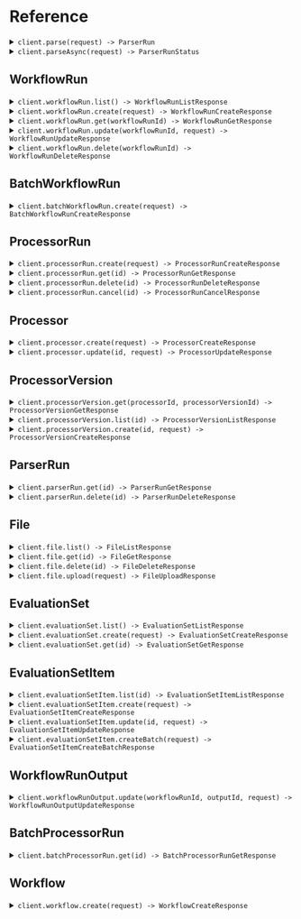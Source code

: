 # Reference
<details><summary><code>client.parse(request) -> ParserRun</code></summary>
<dl>
<dd>

#### 📝 Description

<dl>
<dd>

<dl>
<dd>

Parse files to get cleaned, chunked target content (e.g. markdown).

The Parse endpoint allows you to convert documents into structured, machine-readable formats with fine-grained control over the parsing process. This endpoint is ideal for extracting cleaned document content to be used as context for downstream processing, e.g. RAG pipelines, custom ingestion pipelines, embeddings classification, etc.

For more details, see the [Parse File guide](/product/parsing/parse).
</dd>
</dl>
</dd>
</dl>

#### 🔌 Usage

<dl>
<dd>

<dl>
<dd>

```java
client.parse(
    ParseRequest
        .builder()
        .file(
            ParseRequestFile
                .builder()
                .build()
        )
        .build()
);
```
</dd>
</dl>
</dd>
</dl>

#### ⚙️ Parameters

<dl>
<dd>

<dl>
<dd>

**responseType:** `Optional<ParseRequestResponseType>` 

Controls the format of the response chunks. Defaults to `json` if not specified.
* `json` - Returns parsed outputs in the response body
* `url` - Return a presigned URL to the parsed content in the response body
    
</dd>
</dl>

<dl>
<dd>

**file:** `ParseRequestFile` — A file object containing either a URL or a fileId.
    
</dd>
</dl>

<dl>
<dd>

**config:** `Optional<ParseConfig>` 
    
</dd>
</dl>
</dd>
</dl>


</dd>
</dl>
</details>

<details><summary><code>client.parseAsync(request) -> ParserRunStatus</code></summary>
<dl>
<dd>

#### 📝 Description

<dl>
<dd>

<dl>
<dd>

Parse files **asynchronously** to get cleaned, chunked target content (e.g. markdown).

The Parse Async endpoint allows you to convert documents into structured, machine-readable formats with fine-grained control over the parsing process. This endpoint is ideal for extracting cleaned document content to be used as context for downstream processing, e.g. RAG pipelines, custom ingestion pipelines, embeddings classification, etc.

Parse files asynchronously and get a parser run ID that can be used to check status and retrieve results with the [Get Parser Run](https://docs.extend.ai/2025-04-21/developers/api-reference/parse-endpoints/get-parser-run) endpoint.

This is useful for:
* Large files that may take longer to process
* Avoiding timeout issues with synchronous parsing.

For more details, see the [Parse File guide](/product/parsing/parse).
</dd>
</dl>
</dd>
</dl>

#### 🔌 Usage

<dl>
<dd>

<dl>
<dd>

```java
client.parseAsync(
    ParseAsyncRequest
        .builder()
        .file(
            ParseAsyncRequestFile
                .builder()
                .build()
        )
        .build()
);
```
</dd>
</dl>
</dd>
</dl>

#### ⚙️ Parameters

<dl>
<dd>

<dl>
<dd>

**file:** `ParseAsyncRequestFile` — A file object containing either a URL or a fileId.
    
</dd>
</dl>

<dl>
<dd>

**config:** `Optional<ParseConfig>` 
    
</dd>
</dl>
</dd>
</dl>


</dd>
</dl>
</details>

## WorkflowRun
<details><summary><code>client.workflowRun.list() -> WorkflowRunListResponse</code></summary>
<dl>
<dd>

#### 📝 Description

<dl>
<dd>

<dl>
<dd>

List runs of a Workflow. Workflows are sequences of steps that process files and data in a specific order to achieve a desired outcome. A WorkflowRun represents a single execution of a workflow against a file.
</dd>
</dl>
</dd>
</dl>

#### 🔌 Usage

<dl>
<dd>

<dl>
<dd>

```java
client.workflowRun().list(
    WorkflowRunListRequest
        .builder()
        .nextPageToken("xK9mLPqRtN3vS8wF5hB2cQ==:zWvUxYjM4nKpL7aDgE9HbTcR2mAyX3/Q+CNkfBSw1dZ=")
        .build()
);
```
</dd>
</dl>
</dd>
</dl>

#### ⚙️ Parameters

<dl>
<dd>

<dl>
<dd>

**status:** `Optional<WorkflowStatus>` 

Filters workflow runs by their status. If not provided, no filter is applied.

 The status of a workflow run:
 * `"PENDING"` - The workflow run has not started yet
 * `"PROCESSING"` - The workflow run is in progress
 * `"NEEDS_REVIEW"` - The workflow run requires manual review
 * `"REJECTED"` - The workflow run was rejected during manual review
 * `"PROCESSED"` - The workflow run completed successfully
 * `"FAILED"` - The workflow run encountered an error
    
</dd>
</dl>

<dl>
<dd>

**workflowId:** `Optional<String>` 

Filters workflow runs by the workflow ID. If not provided, runs for all workflows are returned.

Example: `"workflow_BMdfq_yWM3sT-ZzvCnA3f"`
    
</dd>
</dl>

<dl>
<dd>

**batchId:** `Optional<String>` 

Filters workflow runs by the batch ID. This is useful for fetching all runs for a given batch created via the [Batch Run Workflow](/developers/api-reference/workflow-endpoints/batch-run-workflow) endpoint.

Example: `"batch_7Ws31-F5"`
    
</dd>
</dl>

<dl>
<dd>

**fileNameContains:** `Optional<String>` 

Filters workflow runs by the name of the file. Only returns workflow runs where the file name contains this string.

Example: `"invoice"`
    
</dd>
</dl>

<dl>
<dd>

**sortBy:** `Optional<SortByEnum>` — Sorts the workflow runs by the given field.
    
</dd>
</dl>

<dl>
<dd>

**sortDir:** `Optional<SortDirEnum>` — Sorts the workflow runs in ascending or descending order. Ascending order means the earliest workflow run is returned first.
    
</dd>
</dl>

<dl>
<dd>

**nextPageToken:** `Optional<String>` 
    
</dd>
</dl>

<dl>
<dd>

**maxPageSize:** `Optional<Integer>` 
    
</dd>
</dl>
</dd>
</dl>


</dd>
</dl>
</details>

<details><summary><code>client.workflowRun.create(request) -> WorkflowRunCreateResponse</code></summary>
<dl>
<dd>

#### 📝 Description

<dl>
<dd>

<dl>
<dd>

Run a Workflow with files. A Workflow is a sequence of steps that process files and data in a specific order to achieve a desired outcome. A WorkflowRun will be created for each file processed. A WorkflowRun represents a single execution of a workflow against a file.
</dd>
</dl>
</dd>
</dl>

#### 🔌 Usage

<dl>
<dd>

<dl>
<dd>

```java
client.workflowRun().create(
    WorkflowRunCreateRequest
        .builder()
        .workflowId("workflow_id_here")
        .build()
);
```
</dd>
</dl>
</dd>
</dl>

#### ⚙️ Parameters

<dl>
<dd>

<dl>
<dd>

**workflowId:** `String` 

The ID of the workflow to run.

Example: `"workflow_BMdfq_yWM3sT-ZzvCnA3f"`
    
</dd>
</dl>

<dl>
<dd>

**files:** `Optional<List<WorkflowRunFileInput>>` — An array of files to process through the workflow. Either the `files` array or `rawTexts` array must be provided. Supported file types can be found [here](/product/supported-file-types). There is a limit if 50 files that can be processed at once using this endpoint. If you wish to process more at a time, consider using the [Batch Run Workflow](/developers/api-reference/workflow-endpoints/batch-run-workflow) endpoint.
    
</dd>
</dl>

<dl>
<dd>

**rawTexts:** `Optional<List<String>>` — An array of raw strings. Can be used in place of files when passing raw data. The raw data will be converted to `.txt` files and run through the workflow. If the data follows a specific format, it is recommended to use the files parameter instead. Either `files` or `rawTexts` must be provided.
    
</dd>
</dl>

<dl>
<dd>

**version:** `Optional<String>` 

An optional version of the workflow that files will be run through. This number can be found when viewing the workflow on the Extend platform. When a version number is not supplied, the most recent published version of the workflow will be used. If no published versions exist, the draft version will be used. To run the `"draft"` version of a workflow, use `"draft"` as the version.

Examples:
- `"3"` - Run version 3 of the workflow
- `"draft"` - Run the draft version of the workflow
    
</dd>
</dl>

<dl>
<dd>

**priority:** `Optional<Integer>` — An optional value used to determine the relative order of WorkflowRuns when rate limiting is in effect. Lower values will be prioritized before higher values.
    
</dd>
</dl>

<dl>
<dd>

**metadata:** `Optional<Map<String, Object>>` — A optional metadata object that can be assigned to a specific WorkflowRun to help identify it. It will be returned in the response and webhooks. You can place any arbitrary `key : value` pairs in this object.
    
</dd>
</dl>
</dd>
</dl>


</dd>
</dl>
</details>

<details><summary><code>client.workflowRun.get(workflowRunId) -> WorkflowRunGetResponse</code></summary>
<dl>
<dd>

#### 📝 Description

<dl>
<dd>

<dl>
<dd>

Once a workflow has been run, you can check the status and output of a specific WorkflowRun.
</dd>
</dl>
</dd>
</dl>

#### 🔌 Usage

<dl>
<dd>

<dl>
<dd>

```java
client.workflowRun().get("workflow_run_id_here");
```
</dd>
</dl>
</dd>
</dl>

#### ⚙️ Parameters

<dl>
<dd>

<dl>
<dd>

**workflowRunId:** `String` 

The ID of the WorkflowRun that was outputted after a Workflow was run through the API.

Example: `"workflow_run_8k9m-xyzAB_Pqrst-Nvw4"`
    
</dd>
</dl>
</dd>
</dl>


</dd>
</dl>
</details>

<details><summary><code>client.workflowRun.update(workflowRunId, request) -> WorkflowRunUpdateResponse</code></summary>
<dl>
<dd>

#### 📝 Description

<dl>
<dd>

<dl>
<dd>

You can update the name and metadata of an in progress WorkflowRun at any time using this endpoint.
</dd>
</dl>
</dd>
</dl>

#### 🔌 Usage

<dl>
<dd>

<dl>
<dd>

```java
client.workflowRun().update(
    "workflow_run_id_here",
    WorkflowRunUpdateRequest
        .builder()
        .build()
);
```
</dd>
</dl>
</dd>
</dl>

#### ⚙️ Parameters

<dl>
<dd>

<dl>
<dd>

**workflowRunId:** `String` 

The ID of the WorkflowRun. This ID will start with "workflow_run". This ID can be found in the API response when creating a Workflow Run, or in the "history" tab of a workflow on the Extend platform.

Example: `"workflow_run_8k9m-xyzAB_Pqrst-Nvw4"`
    
</dd>
</dl>

<dl>
<dd>

**name:** `Optional<String>` — An optional name that can be assigned to a specific WorkflowRun
    
</dd>
</dl>

<dl>
<dd>

**metadata:** `Optional<Map<String, Object>>` 

A metadata object that can be assigned to a specific WorkflowRun. If metadata already exists on this WorkflowRun, the newly incoming metadata will be merged with the existing metadata, with the incoming metadata taking field precedence.

You can include any arbitrary `key : value` pairs in this object.
    
</dd>
</dl>
</dd>
</dl>


</dd>
</dl>
</details>

<details><summary><code>client.workflowRun.delete(workflowRunId) -> WorkflowRunDeleteResponse</code></summary>
<dl>
<dd>

#### 📝 Description

<dl>
<dd>

<dl>
<dd>

Delete a workflow run and all associated data from Extend. This operation is permanent and cannot be undone.

This endpoint can be used if you'd like to manage data retention on your own rather than automated data retention policies. Or make one-off deletions for your downstream customers.
</dd>
</dl>
</dd>
</dl>

#### 🔌 Usage

<dl>
<dd>

<dl>
<dd>

```java
client.workflowRun().delete("workflow_run_id_here");
```
</dd>
</dl>
</dd>
</dl>

#### ⚙️ Parameters

<dl>
<dd>

<dl>
<dd>

**workflowRunId:** `String` 

The ID of the workflow run to delete.

Example: `"workflow_run_xKm9pNv3qWsY_jL2tR5Dh"`
    
</dd>
</dl>
</dd>
</dl>


</dd>
</dl>
</details>

## BatchWorkflowRun
<details><summary><code>client.batchWorkflowRun.create(request) -> BatchWorkflowRunCreateResponse</code></summary>
<dl>
<dd>

#### 📝 Description

<dl>
<dd>

<dl>
<dd>

This endpoint allows you to efficiently initiate large batches of workflow runs in a single request (up to 1,000 in a single request, but you can queue up multiple batches in rapid succession). It accepts an array of inputs, each containing a file and metadata pair. The primary use case for this endpoint is for doing large bulk runs of >1000 files at a time that can process over the course of a few hours without needing to manage rate limits that would likely occur using the primary run endpoint.

Unlike the single [Run Workflow](/developers/api-reference/workflow-endpoints/run-workflow) endpoint which returns the details of the created workflow runs immediately, this batch endpoint returns a `batchId`.

Our recommended usage pattern is to integrate with [Webhooks](/product/webhooks/configuration) for consuming results, using the `metadata` and `batchId` to match up results to the original inputs in your downstream systems. However, you can integrate in a polling mechanism by using a combination of the [List Workflow Runs](https://docs.extend.ai/2025-04-21/developers/api-reference/workflow-endpoints/list-workflow-runs) endpoint to fetch all runs via a batch, and then [Get Workflow Run](https://docs.extend.ai/2025-04-21/developers/api-reference/workflow-endpoints/get-workflow-run) to fetch the full outputs each run.

**Priority:** All workflow runs created through this batch endpoint are automatically assigned a priority of 90.

**Processing and Monitoring:**
Upon successful submission, the endpoint returns a `batchId`. The individual workflow runs are then queued for processing.

- **Monitoring:** Track the progress and consume results of individual runs using [Webhooks](/product/webhooks/configuration). Subscribe to events like `workflow_run.completed`, `workflow_run.failed`, etc. The webhook payload for these events will include the corresponding `batchId` and the `metadata` you provided for each input.
- **Fetching Results:** You can also use the [List Workflow Runs](https://docs.extend.ai/2025-04-21/developers/api-reference/workflow-endpoints/list-workflow-runs) endpoint and filter using the `batchId` query param.
</dd>
</dl>
</dd>
</dl>

#### 🔌 Usage

<dl>
<dd>

<dl>
<dd>

```java
client.batchWorkflowRun().create(
    BatchWorkflowRunCreateRequest
        .builder()
        .workflowId("workflow_id_here")
        .inputs(
            new ArrayList<BatchWorkflowRunCreateRequestInputsItem>(
                Arrays.asList(
                    BatchWorkflowRunCreateRequestInputsItem
                        .builder()
                        .build()
                )
            )
        )
        .build()
);
```
</dd>
</dl>
</dd>
</dl>

#### ⚙️ Parameters

<dl>
<dd>

<dl>
<dd>

**workflowId:** `String` 

The ID of the workflow to run. This ID will start with "workflow_". This ID can be found viewing the workflow on the Extend platform.

Example: `"workflow_BMdfq_yWM3sT-ZzvCnA3f"`
    
</dd>
</dl>

<dl>
<dd>

**version:** `Optional<String>` — An optional version of the workflow to use. This can be a specific version number (e.g., `"1"`, `"2"`) found on the Extend platform, or `"draft"` to use the current unpublished draft version. When a version is not supplied, the latest deployed version of the workflow will be used. If no deployed version exists, the draft version will be used.
    
</dd>
</dl>

<dl>
<dd>

**inputs:** `List<BatchWorkflowRunCreateRequestInputsItem>` — An array of input objects to be processed by the workflow. Each object represents a single workflow run to be created. The array must contain at least 1 input and at most 1000 inputs.
    
</dd>
</dl>
</dd>
</dl>


</dd>
</dl>
</details>

## ProcessorRun
<details><summary><code>client.processorRun.create(request) -> ProcessorRunCreateResponse</code></summary>
<dl>
<dd>

#### 📝 Description

<dl>
<dd>

<dl>
<dd>

Run processors (extraction, classification, splitting, etc.) on a given document.

**Synchronous vs Asynchronous Processing:**
- **Asynchronous (default)**: Returns immediately with `PROCESSING` status. Use webhooks or polling to get results.
- **Synchronous**: Set `sync: true` to wait for completion and get final results in the response (5-minute timeout).

**For asynchronous processing:**
- You can [configure webhooks](https://docs.extend.ai/2025-04-21/developers/webhooks/configuration) to receive notifications when a processor run is complete or failed.
- Or you can [poll the get endpoint](https://docs.extend.ai/2025-04-21/developers/api-reference/processor-endpoints/get-processor-run) for updates on the status of the processor run.
</dd>
</dl>
</dd>
</dl>

#### 🔌 Usage

<dl>
<dd>

<dl>
<dd>

```java
client.processorRun().create(
    ProcessorRunCreateRequest
        .builder()
        .processorId("processor_id_here")
        .build()
);
```
</dd>
</dl>
</dd>
</dl>

#### ⚙️ Parameters

<dl>
<dd>

<dl>
<dd>

**processorId:** `String` 
    
</dd>
</dl>

<dl>
<dd>

**version:** `Optional<String>` 

An optional version of the processor to use. When not supplied, the most recent published version of the processor will be used. Special values include:
- `"latest"` for the most recent published version. If there are no published versions, the draft version will be used.
- `"draft"` for the draft version.
- Specific version numbers corresponding to versions your team has published, e.g. `"1.0"`, `"2.2"`, etc.
    
</dd>
</dl>

<dl>
<dd>

**file:** `Optional<ProcessorRunFileInput>` — The file to be processed. One of `file` or `rawText` must be provided. Supported file types can be found [here](/product/supported-file-types).
    
</dd>
</dl>

<dl>
<dd>

**rawText:** `Optional<String>` — A raw string to be processed. Can be used in place of file when passing raw text data streams. One of `file` or `rawText` must be provided.
    
</dd>
</dl>

<dl>
<dd>

**sync:** `Optional<Boolean>` 

Whether to run the processor synchronously. When `true`, the request will wait for the processor run to complete and return the final results. When `false` (default), the request returns immediately with a `PROCESSING` status, and you can poll for completion or use webhooks. For production use cases, we recommending leaving sync off and building around an async integration for more resiliency, unless your use case is predictably fast (e.g. sub < 30 seconds) run time or otherwise have integration constraints that require a synchronous API.

**Timeout**: Synchronous requests have a 5-minute timeout. If the processor run takes longer, it will continue processing asynchronously and you can retrieve the results via the GET endpoint.
    
</dd>
</dl>

<dl>
<dd>

**priority:** `Optional<Integer>` — An optional value used to determine the relative order of ProcessorRuns when rate limiting is in effect. Lower values will be prioritized before higher values.
    
</dd>
</dl>

<dl>
<dd>

**metadata:** `Optional<Map<String, Object>>` — An optional object that can be passed in to identify the run of the document processor. It will be returned back to you in the response and webhooks.
    
</dd>
</dl>

<dl>
<dd>

**config:** `Optional<ProcessorRunCreateRequestConfig>` — The configuration for the processor run. If this is provided, this config will be used. If not provided, the config for the specific version you provide will be used. The type of configuration must match the processor type.
    
</dd>
</dl>
</dd>
</dl>


</dd>
</dl>
</details>

<details><summary><code>client.processorRun.get(id) -> ProcessorRunGetResponse</code></summary>
<dl>
<dd>

#### 📝 Description

<dl>
<dd>

<dl>
<dd>

Retrieve details about a specific processor run, including its status, outputs, and any edits made during review.

A common use case for this endpoint is to poll for the status and final output of an async processor run when using the [Run Processor](https://docs.extend.ai/2025-04-21/developers/api-reference/processor-endpoints/run-processor) endpoint. For instance, if you do not want to not configure webhooks to receive the output via completion/failure events.
</dd>
</dl>
</dd>
</dl>

#### 🔌 Usage

<dl>
<dd>

<dl>
<dd>

```java
client.processorRun().get("processor_run_id_here");
```
</dd>
</dl>
</dd>
</dl>

#### ⚙️ Parameters

<dl>
<dd>

<dl>
<dd>

**id:** `String` 

The unique identifier for this processor run.

Example: `"dpr_Xj8mK2pL9nR4vT7qY5wZ"`
    
</dd>
</dl>
</dd>
</dl>


</dd>
</dl>
</details>

<details><summary><code>client.processorRun.delete(id) -> ProcessorRunDeleteResponse</code></summary>
<dl>
<dd>

#### 📝 Description

<dl>
<dd>

<dl>
<dd>

Delete a processor run and all associated data from Extend. This operation is permanent and cannot be undone.

This endpoint can be used if you'd like to manage data retention on your own rather than automated data retention policies. Or make one-off deletions for your downstream customers.
</dd>
</dl>
</dd>
</dl>

#### 🔌 Usage

<dl>
<dd>

<dl>
<dd>

```java
client.processorRun().delete("processor_run_id_here");
```
</dd>
</dl>
</dd>
</dl>

#### ⚙️ Parameters

<dl>
<dd>

<dl>
<dd>

**id:** `String` 

The ID of the processor run to delete.

Example: `"dpr_Xj8mK2pL9nR4vT7qY5wZ"`
    
</dd>
</dl>
</dd>
</dl>


</dd>
</dl>
</details>

<details><summary><code>client.processorRun.cancel(id) -> ProcessorRunCancelResponse</code></summary>
<dl>
<dd>

#### 📝 Description

<dl>
<dd>

<dl>
<dd>

Cancel a running processor run by its ID. This endpoint allows you to stop a processor run that is currently in progress.

Note: Only processor runs with a status of `"PROCESSING"` can be cancelled. Processor runs that have already completed, failed, or been cancelled cannot be cancelled again.
</dd>
</dl>
</dd>
</dl>

#### 🔌 Usage

<dl>
<dd>

<dl>
<dd>

```java
client.processorRun().cancel("processor_run_id_here");
```
</dd>
</dl>
</dd>
</dl>

#### ⚙️ Parameters

<dl>
<dd>

<dl>
<dd>

**id:** `String` 

The unique identifier for the processor run to cancel.

Example: `"dpr_Xj8mK2pL9nR4vT7qY5wZ"`
    
</dd>
</dl>
</dd>
</dl>


</dd>
</dl>
</details>

## Processor
<details><summary><code>client.processor.create(request) -> ProcessorCreateResponse</code></summary>
<dl>
<dd>

#### 📝 Description

<dl>
<dd>

<dl>
<dd>

Create a new processor in Extend, optionally cloning from an existing processor
</dd>
</dl>
</dd>
</dl>

#### 🔌 Usage

<dl>
<dd>

<dl>
<dd>

```java
client.processor().create(
    ProcessorCreateRequest
        .builder()
        .name("My Processor Name")
        .type(ProcessorType.EXTRACT)
        .build()
);
```
</dd>
</dl>
</dd>
</dl>

#### ⚙️ Parameters

<dl>
<dd>

<dl>
<dd>

**name:** `String` — The name of the new processor
    
</dd>
</dl>

<dl>
<dd>

**type:** `ProcessorType` 
    
</dd>
</dl>

<dl>
<dd>

**cloneProcessorId:** `Optional<String>` 

The ID of an existing processor to clone. One of `cloneProcessorId` or `config` must be provided.

Example: `"dp_Xj8mK2pL9nR4vT7qY5wZ"`
    
</dd>
</dl>

<dl>
<dd>

**config:** `Optional<ProcessorCreateRequestConfig>` — The configuration for the processor. The type of configuration must match the processor type. One of `cloneProcessorId` or `config` must be provided.
    
</dd>
</dl>
</dd>
</dl>


</dd>
</dl>
</details>

<details><summary><code>client.processor.update(id, request) -> ProcessorUpdateResponse</code></summary>
<dl>
<dd>

#### 📝 Description

<dl>
<dd>

<dl>
<dd>

Update an existing processor in Extend
</dd>
</dl>
</dd>
</dl>

#### 🔌 Usage

<dl>
<dd>

<dl>
<dd>

```java
client.processor().update(
    "processor_id_here",
    ProcessorUpdateRequest
        .builder()
        .build()
);
```
</dd>
</dl>
</dd>
</dl>

#### ⚙️ Parameters

<dl>
<dd>

<dl>
<dd>

**id:** `String` 

The ID of the processor to update.

Example: `"dp_Xj8mK2pL9nR4vT7qY5wZ"`
    
</dd>
</dl>

<dl>
<dd>

**name:** `Optional<String>` — The new name for the processor
    
</dd>
</dl>

<dl>
<dd>

**config:** `Optional<ProcessorUpdateRequestConfig>` 

The new configuration for the processor. The type of configuration must match the processor type:
* For classification processors, use `ClassificationConfig`
* For extraction processors, use `ExtractionConfig`
* For splitter processors, use `SplitterConfig`
    
</dd>
</dl>
</dd>
</dl>


</dd>
</dl>
</details>

## ProcessorVersion
<details><summary><code>client.processorVersion.get(processorId, processorVersionId) -> ProcessorVersionGetResponse</code></summary>
<dl>
<dd>

#### 📝 Description

<dl>
<dd>

<dl>
<dd>

Retrieve a specific version of a processor in Extend
</dd>
</dl>
</dd>
</dl>

#### 🔌 Usage

<dl>
<dd>

<dl>
<dd>

```java
client.processorVersion().get("processor_id_here", "processor_version_id_here");
```
</dd>
</dl>
</dd>
</dl>

#### ⚙️ Parameters

<dl>
<dd>

<dl>
<dd>

**processorId:** `String` 

The ID of the processor.

Example: `"dp_Xj8mK2pL9nR4vT7qY5wZ"`
    
</dd>
</dl>

<dl>
<dd>

**processorVersionId:** `String` 

The ID of the specific processor version to retrieve.

Example: `"dpv_QYk6jgHA_8CsO8rVWhyNC"`
    
</dd>
</dl>
</dd>
</dl>


</dd>
</dl>
</details>

<details><summary><code>client.processorVersion.list(id) -> ProcessorVersionListResponse</code></summary>
<dl>
<dd>

#### 📝 Description

<dl>
<dd>

<dl>
<dd>

This endpoint allows you to fetch all versions of a given processor, including the current `draft` version.

Versions are typically returned in descending order of creation (newest first), but this should be confirmed in the actual implementation.
The `draft` version is the latest unpublished version of the processor, which can be published to create a new version. It might not have any changes from the last published version.
</dd>
</dl>
</dd>
</dl>

#### 🔌 Usage

<dl>
<dd>

<dl>
<dd>

```java
client.processorVersion().list("processor_id_here");
```
</dd>
</dl>
</dd>
</dl>

#### ⚙️ Parameters

<dl>
<dd>

<dl>
<dd>

**id:** `String` 

The ID of the processor to retrieve versions for.

Example: `"dp_Xj8mK2pL9nR4vT7qY5wZ"`
    
</dd>
</dl>
</dd>
</dl>


</dd>
</dl>
</details>

<details><summary><code>client.processorVersion.create(id, request) -> ProcessorVersionCreateResponse</code></summary>
<dl>
<dd>

#### 📝 Description

<dl>
<dd>

<dl>
<dd>

This endpoint allows you to publish a new version of an existing processor. Publishing a new version creates a snapshot of the processor's current configuration and makes it available for use in workflows.

Publishing a new version does not automatically update existing workflows using this processor. You may need to manually update workflows to use the new version if desired.
</dd>
</dl>
</dd>
</dl>

#### 🔌 Usage

<dl>
<dd>

<dl>
<dd>

```java
client.processorVersion().create(
    "processor_id_here",
    ProcessorVersionCreateRequest
        .builder()
        .releaseType(ProcessorVersionCreateRequestReleaseType.MAJOR)
        .build()
);
```
</dd>
</dl>
</dd>
</dl>

#### ⚙️ Parameters

<dl>
<dd>

<dl>
<dd>

**id:** `String` 

The ID of the processor to publish a new version for.

Example: `"dp_Xj8mK2pL9nR4vT7qY5wZ"`
    
</dd>
</dl>

<dl>
<dd>

**releaseType:** `ProcessorVersionCreateRequestReleaseType` — The type of release for this version. The two options are "major" and "minor", which will increment the version number accordingly.
    
</dd>
</dl>

<dl>
<dd>

**description:** `Optional<String>` — A description of the changes in this version. This helps track the evolution of the processor over time.
    
</dd>
</dl>

<dl>
<dd>

**config:** `Optional<ProcessorVersionCreateRequestConfig>` — The configuration for this version of the processor. The type of configuration must match the processor type.
    
</dd>
</dl>
</dd>
</dl>


</dd>
</dl>
</details>

## ParserRun
<details><summary><code>client.parserRun.get(id) -> ParserRunGetResponse</code></summary>
<dl>
<dd>

#### 📝 Description

<dl>
<dd>

<dl>
<dd>

Retrieve the status and results of a parser run.

Use this endpoint to get results for a parser run that has already completed, or to check on the status of an asynchronous parser run initiated via the [Parse File Asynchronously](https://docs.extend.ai/2025-04-21/developers/api-reference/parse-endpoints/parse-file-async) endpoint.

If parsing is still in progress, you'll receive a response with just the status. Once complete, you'll receive the full parsed content in the response.
</dd>
</dl>
</dd>
</dl>

#### 🔌 Usage

<dl>
<dd>

<dl>
<dd>

```java
client.parserRun().get(
    "parser_run_id_here",
    ParserRunGetRequest
        .builder()
        .build()
);
```
</dd>
</dl>
</dd>
</dl>

#### ⚙️ Parameters

<dl>
<dd>

<dl>
<dd>

**id:** `String` 

The unique identifier for the parser run.

Example: `"parser_run_xK9mLPqRtN3vS8wF5hB2cQ"`
    
</dd>
</dl>

<dl>
<dd>

**responseType:** `Optional<ParserRunGetRequestResponseType>` 

Controls the format of the response chunks. Defaults to `json` if not specified.
* `json` - Returns chunks with inline content
* `url` - Returns chunks with presigned URLs to content instead of inline data
    
</dd>
</dl>
</dd>
</dl>


</dd>
</dl>
</details>

<details><summary><code>client.parserRun.delete(id) -> ParserRunDeleteResponse</code></summary>
<dl>
<dd>

#### 📝 Description

<dl>
<dd>

<dl>
<dd>

Delete a parser run and all associated data from Extend. This operation is permanent and cannot be undone.

This endpoint can be used if you'd like to manage data retention on your own rather than automated data retention policies. Or make one-off deletions for your downstream customers.
</dd>
</dl>
</dd>
</dl>

#### 🔌 Usage

<dl>
<dd>

<dl>
<dd>

```java
client.parserRun().delete("parser_run_id_here");
```
</dd>
</dl>
</dd>
</dl>

#### ⚙️ Parameters

<dl>
<dd>

<dl>
<dd>

**id:** `String` 

The ID of the parser run to delete.

Example: `"parser_run_xK9mLPqRtN3vS8wF5hB2cQ"`
    
</dd>
</dl>
</dd>
</dl>


</dd>
</dl>
</details>

## File
<details><summary><code>client.file.list() -> FileListResponse</code></summary>
<dl>
<dd>

#### 📝 Description

<dl>
<dd>

<dl>
<dd>

List files in your account. Files represent documents that have been uploaded to Extend. This endpoint returns a paginated response. You can use the `nextPageToken` to fetch subsequent results.
</dd>
</dl>
</dd>
</dl>

#### 🔌 Usage

<dl>
<dd>

<dl>
<dd>

```java
client.file().list(
    FileListRequest
        .builder()
        .nextPageToken("xK9mLPqRtN3vS8wF5hB2cQ==:zWvUxYjM4nKpL7aDgE9HbTcR2mAyX3/Q+CNkfBSw1dZ=")
        .build()
);
```
</dd>
</dl>
</dd>
</dl>

#### ⚙️ Parameters

<dl>
<dd>

<dl>
<dd>

**nameContains:** `Optional<String>` 

Filters files to only include those that contain the given string in the name.

Example: `"invoice"`
    
</dd>
</dl>

<dl>
<dd>

**sortDir:** `Optional<SortDirEnum>` — Sorts the files in ascending or descending order. Ascending order means the earliest file is returned first.
    
</dd>
</dl>

<dl>
<dd>

**nextPageToken:** `Optional<String>` 
    
</dd>
</dl>

<dl>
<dd>

**maxPageSize:** `Optional<Integer>` 
    
</dd>
</dl>
</dd>
</dl>


</dd>
</dl>
</details>

<details><summary><code>client.file.get(id) -> FileGetResponse</code></summary>
<dl>
<dd>

#### 📝 Description

<dl>
<dd>

<dl>
<dd>

Fetch a file by its ID to obtain additional details and the raw file content.
</dd>
</dl>
</dd>
</dl>

#### 🔌 Usage

<dl>
<dd>

<dl>
<dd>

```java
client.file().get(
    "file_id_here",
    FileGetRequest
        .builder()
        .build()
);
```
</dd>
</dl>
</dd>
</dl>

#### ⚙️ Parameters

<dl>
<dd>

<dl>
<dd>

**id:** `String` 

Extend's ID for the file. It will always start with `"file_"`. This ID is returned when creating a new File, or the value on the `fileId` field in a WorkflowRun.

Example: `"file_Xj8mK2pL9nR4vT7qY5wZ"`
    
</dd>
</dl>

<dl>
<dd>

**rawText:** `Optional<Boolean>` — If set to true, the raw text content of the file will be included in the response. This is useful for indexing text-based files like PDFs, Word Documents, etc.
    
</dd>
</dl>

<dl>
<dd>

**markdown:** `Optional<Boolean>` 

If set to true, the markdown content of the file will be included in the response. This is useful for indexing very clean content into RAG pipelines for files like PDFs, Word Documents, etc.

Only available for files with a type of PDF, IMG, or .doc/.docx files that were auto-converted to PDFs.
    
</dd>
</dl>

<dl>
<dd>

**html:** `Optional<Boolean>` 

If set to true, the html content of the file will be included in the response. This is useful for indexing html content into RAG pipelines.

Only available for files with a type of DOCX.
    
</dd>
</dl>
</dd>
</dl>


</dd>
</dl>
</details>

<details><summary><code>client.file.delete(id) -> FileDeleteResponse</code></summary>
<dl>
<dd>

#### 📝 Description

<dl>
<dd>

<dl>
<dd>

Delete a file and all associated data from Extend. This operation is permanent and cannot be undone.

This endpoint can be used if you'd like to manage data retention on your own rather than automated data retention policies. Or make one-off deletions for your downstream customers.
</dd>
</dl>
</dd>
</dl>

#### 🔌 Usage

<dl>
<dd>

<dl>
<dd>

```java
client.file().delete("file_id_here");
```
</dd>
</dl>
</dd>
</dl>

#### ⚙️ Parameters

<dl>
<dd>

<dl>
<dd>

**id:** `String` 

The ID of the file to delete.

Example: `"file_xK9mLPqRtN3vS8wF5hB2cQ"`
    
</dd>
</dl>
</dd>
</dl>


</dd>
</dl>
</details>

<details><summary><code>client.file.upload(request) -> FileUploadResponse</code></summary>
<dl>
<dd>

#### 📝 Description

<dl>
<dd>

<dl>
<dd>

Upload and create a new file in Extend.

This endpoint accepts file contents and registers them as a File in Extend, which can be used for [running workflows](https://docs.extend.ai/2025-04-21/developers/api-reference/workflow-endpoints/run-workflow), [creating evaluation set items](https://docs.extend.ai/2025-04-21/developers/api-reference/evaluation-set-endpoints/bulk-create-evaluation-set-items), [parsing](https://docs.extend.ai/2025-04-21/developers/api-reference/parse-endpoints/parse-file), etc.

If an uploaded file is detected as a Word or PowerPoint document, it will be automatically converted to a PDF.

Supported file types can be found [here](/product/supported-file-types).

This endpoint requires multipart form encoding. Most HTTP clients will handle this encoding automatically (see the examples).
</dd>
</dl>
</dd>
</dl>

#### 🔌 Usage

<dl>
<dd>

<dl>
<dd>

```java
client.file().upload(
    FileUploadRequest
        .builder()
        .build()
);
```
</dd>
</dl>
</dd>
</dl>


</dd>
</dl>
</details>

## EvaluationSet
<details><summary><code>client.evaluationSet.list() -> EvaluationSetListResponse</code></summary>
<dl>
<dd>

#### 📝 Description

<dl>
<dd>

<dl>
<dd>

List evaluation sets in your account. You can use the `processorId` parameter to filter evaluation sets by processor. 

This endpoint returns a paginated response. You can use the `nextPageToken` to fetch subsequent results.
</dd>
</dl>
</dd>
</dl>

#### 🔌 Usage

<dl>
<dd>

<dl>
<dd>

```java
client.evaluationSet().list(
    EvaluationSetListRequest
        .builder()
        .processorId("processor_id_here")
        .nextPageToken("xK9mLPqRtN3vS8wF5hB2cQ==:zWvUxYjM4nKpL7aDgE9HbTcR2mAyX3/Q+CNkfBSw1dZ=")
        .build()
);
```
</dd>
</dl>
</dd>
</dl>

#### ⚙️ Parameters

<dl>
<dd>

<dl>
<dd>

**processorId:** `Optional<String>` 

The ID of the processor to filter evaluation sets by.

Example: `"dp_Xj8mK2pL9nR4vT7qY5wZ"`
    
</dd>
</dl>

<dl>
<dd>

**sortBy:** `Optional<SortByEnum>` — Sorts the evaluation sets by the given field.
    
</dd>
</dl>

<dl>
<dd>

**sortDir:** `Optional<SortDirEnum>` — Sorts the evaluation sets in ascending or descending order. Ascending order means the earliest evaluation set is returned first.
    
</dd>
</dl>

<dl>
<dd>

**nextPageToken:** `Optional<String>` 
    
</dd>
</dl>

<dl>
<dd>

**maxPageSize:** `Optional<Integer>` 
    
</dd>
</dl>
</dd>
</dl>


</dd>
</dl>
</details>

<details><summary><code>client.evaluationSet.create(request) -> EvaluationSetCreateResponse</code></summary>
<dl>
<dd>

#### 📝 Description

<dl>
<dd>

<dl>
<dd>

Evaluation sets are collections of files and expected outputs that are used to evaluate the performance of a given processor in Extend. This endpoint will create a new evaluation set in Extend, which items can be added to using the [Create Evaluation Set Item](https://docs.extend.ai/2025-04-21/developers/api-reference/evaluation-set-endpoints/create-evaluation-set-item) endpoint.

Note: it is not necessary to create an evaluation set via API. You can also create an evaluation set via the Extend dashboard and take the ID from there.
</dd>
</dl>
</dd>
</dl>

#### 🔌 Usage

<dl>
<dd>

<dl>
<dd>

```java
client.evaluationSet().create(
    EvaluationSetCreateRequest
        .builder()
        .name("My Evaluation Set")
        .description("My Evaluation Set Description")
        .processorId("processor_id_here")
        .build()
);
```
</dd>
</dl>
</dd>
</dl>

#### ⚙️ Parameters

<dl>
<dd>

<dl>
<dd>

**name:** `String` 

The name of the evaluation set.

Example: `"Invoice Processing Test Set"`
    
</dd>
</dl>

<dl>
<dd>

**description:** `String` 

A description of what this evaluation set is used for.

Example: `"Q4 2023 vendor invoices"`
    
</dd>
</dl>

<dl>
<dd>

**processorId:** `String` 

The ID of the processor to create an evaluation set for. Evaluation sets can in theory be run against any processor, but it is required to associate the evaluation set with a primary processor.

Example: `"dp_Xj8mK2pL9nR4vT7qY5wZ"`
    
</dd>
</dl>
</dd>
</dl>


</dd>
</dl>
</details>

<details><summary><code>client.evaluationSet.get(id) -> EvaluationSetGetResponse</code></summary>
<dl>
<dd>

#### 📝 Description

<dl>
<dd>

<dl>
<dd>

Retrieve a specific evaluation set by ID. This returns an evaluation set object, but does not include the items in the evaluation set. You can use the [List Evaluation Set Items](https://docs.extend.ai/2025-04-21/developers/api-reference/evaluation-set-endpoints/list-evaluation-set-items) endpoint to get the items in an evaluation set.
</dd>
</dl>
</dd>
</dl>

#### 🔌 Usage

<dl>
<dd>

<dl>
<dd>

```java
client.evaluationSet().get("evaluation_set_id_here");
```
</dd>
</dl>
</dd>
</dl>

#### ⚙️ Parameters

<dl>
<dd>

<dl>
<dd>

**id:** `String` 

The ID of the evaluation set to retrieve.

Example: `"ev_2LcgeY_mp2T5yPaEuq5Lw"`
    
</dd>
</dl>
</dd>
</dl>


</dd>
</dl>
</details>

## EvaluationSetItem
<details><summary><code>client.evaluationSetItem.list(id) -> EvaluationSetItemListResponse</code></summary>
<dl>
<dd>

#### 📝 Description

<dl>
<dd>

<dl>
<dd>

List all items in a specific evaluation set. Evaluation set items are the individual files and expected outputs that are used to evaluate the performance of a given processor in Extend. 

This endpoint returns a paginated response. You can use the `nextPageToken` to fetch subsequent results.
</dd>
</dl>
</dd>
</dl>

#### 🔌 Usage

<dl>
<dd>

<dl>
<dd>

```java
client.evaluationSetItem().list(
    "evaluation_set_id_here",
    EvaluationSetItemListRequest
        .builder()
        .nextPageToken("xK9mLPqRtN3vS8wF5hB2cQ==:zWvUxYjM4nKpL7aDgE9HbTcR2mAyX3/Q+CNkfBSw1dZ=")
        .build()
);
```
</dd>
</dl>
</dd>
</dl>

#### ⚙️ Parameters

<dl>
<dd>

<dl>
<dd>

**id:** `String` 

The ID of the evaluation set to retrieve items for.

Example: `"ev_2LcgeY_mp2T5yPaEuq5Lw"`
    
</dd>
</dl>

<dl>
<dd>

**sortBy:** `Optional<SortByEnum>` — Sorts the evaluation set items by the given field.
    
</dd>
</dl>

<dl>
<dd>

**sortDir:** `Optional<SortDirEnum>` — Sorts the evaluation set items in ascending or descending order. Ascending order means the earliest evaluation set is returned first.
    
</dd>
</dl>

<dl>
<dd>

**nextPageToken:** `Optional<String>` 
    
</dd>
</dl>

<dl>
<dd>

**maxPageSize:** `Optional<Integer>` 
    
</dd>
</dl>
</dd>
</dl>


</dd>
</dl>
</details>

<details><summary><code>client.evaluationSetItem.create(request) -> EvaluationSetItemCreateResponse</code></summary>
<dl>
<dd>

#### 📝 Description

<dl>
<dd>

<dl>
<dd>

Evaluation set items are the individual files and expected outputs that are used to evaluate the performance of a given processor in Extend. This endpoint will create a new evaluation set item in Extend, which will be used during an evaluation run.

Best Practices for Outputs in Evaluation Sets:
- **Configure First, Output Later**
  - Always create and finalize your processor configuration before creating evaluation sets
  - Field IDs in outputs must match those defined in your processor configuration
- **Type Consistency**
  - Ensure output types exactly match your processor configuration
  - For example, if a field is configured as "currency", don't submit a simple number value
- **Field IDs**
  - Use the exact field IDs from your processor configuration
  - Create your own semantic IDs instead in the configs for each field/type instead of using the generated ones
- **Value**
  - Remember that all results are inside the value key of a result object, except the values within nested structures.
</dd>
</dl>
</dd>
</dl>

#### 🔌 Usage

<dl>
<dd>

<dl>
<dd>

```java
client.evaluationSetItem().create(
    EvaluationSetItemCreateRequest
        .builder()
        .evaluationSetId("evaluation_set_id_here")
        .fileId("file_id_here")
        .expectedOutput(
            ProvidedProcessorOutput.ofProvidedExtractionOutput(
                ProvidedExtractionOutput.ofProvidedJsonOutput(
                    ProvidedJsonOutput
                        .builder()
                        .value(
                            new HashMap<String, Object>() {{
                                put("key", "value");
                            }}
                        )
                        .build()
                )
            )
        )
        .build()
);
```
</dd>
</dl>
</dd>
</dl>

#### ⚙️ Parameters

<dl>
<dd>

<dl>
<dd>

**evaluationSetId:** `String` 

The ID of the evaluation set to add the item to.

Example: `"ev_Xj8mK2pL9nR4vT7qY5wZ"`
    
</dd>
</dl>

<dl>
<dd>

**fileId:** `String` 

Extend's internal ID for the file. It will always start with "file_".

Example: `"file_xK9mLPqRtN3vS8wF5hB2cQ"`
    
</dd>
</dl>

<dl>
<dd>

**expectedOutput:** `ProvidedProcessorOutput` — The expected output that will be used to evaluate the processor's performance.
    
</dd>
</dl>
</dd>
</dl>


</dd>
</dl>
</details>

<details><summary><code>client.evaluationSetItem.update(id, request) -> EvaluationSetItemUpdateResponse</code></summary>
<dl>
<dd>

#### 📝 Description

<dl>
<dd>

<dl>
<dd>

If you need to change the expected output for a given evaluation set item, you can use this endpoint to update the item. This can be useful if you need to correct an error in the expected output or if the output of the processor has changed.
</dd>
</dl>
</dd>
</dl>

#### 🔌 Usage

<dl>
<dd>

<dl>
<dd>

```java
client.evaluationSetItem().update(
    "evaluation_set_item_id_here",
    EvaluationSetItemUpdateRequest
        .builder()
        .expectedOutput(
            ProvidedProcessorOutput.ofProvidedExtractionOutput(
                ProvidedExtractionOutput.ofProvidedJsonOutput(
                    ProvidedJsonOutput
                        .builder()
                        .value(
                            new HashMap<String, Object>() {{
                                put("key", "value");
                            }}
                        )
                        .build()
                )
            )
        )
        .build()
);
```
</dd>
</dl>
</dd>
</dl>

#### ⚙️ Parameters

<dl>
<dd>

<dl>
<dd>

**id:** `String` 

The ID of the evaluation set item to update.

Example: `"evi_kR9mNP12Qw4yTv8BdR3H"`
    
</dd>
</dl>

<dl>
<dd>

**expectedOutput:** `ProvidedProcessorOutput` — The expected output of the processor when run against the file
    
</dd>
</dl>
</dd>
</dl>


</dd>
</dl>
</details>

<details><summary><code>client.evaluationSetItem.createBatch(request) -> EvaluationSetItemCreateBatchResponse</code></summary>
<dl>
<dd>

#### 📝 Description

<dl>
<dd>

<dl>
<dd>

If you have a large number of files that you need to add to an evaluation set, you can use this endpoint to create multiple evaluation set items at once. This can be useful if you have a large dataset that you need to evaluate the performance of a processor against.

Note: you still need to create each File first using the file API.
</dd>
</dl>
</dd>
</dl>

#### 🔌 Usage

<dl>
<dd>

<dl>
<dd>

```java
client.evaluationSetItem().createBatch(
    EvaluationSetItemCreateBatchRequest
        .builder()
        .evaluationSetId("evaluation_set_id_here")
        .items(
            new ArrayList<EvaluationSetItemCreateBatchRequestItemsItem>(
                Arrays.asList(
                    EvaluationSetItemCreateBatchRequestItemsItem
                        .builder()
                        .fileId("file_id_here")
                        .expectedOutput(
                            ProvidedProcessorOutput.ofProvidedExtractionOutput(
                                ProvidedExtractionOutput.ofProvidedJsonOutput(
                                    ProvidedJsonOutput
                                        .builder()
                                        .value(
                                            new HashMap<String, Object>() {{
                                                put("key", "value");
                                            }}
                                        )
                                        .build()
                                )
                            )
                        )
                        .build()
                )
            )
        )
        .build()
);
```
</dd>
</dl>
</dd>
</dl>

#### ⚙️ Parameters

<dl>
<dd>

<dl>
<dd>

**evaluationSetId:** `String` 

The ID of the evaluation set to add the items to.

Example: `"ev_2LcgeY_mp2T5yPaEuq5Lw"`
    
</dd>
</dl>

<dl>
<dd>

**items:** `List<EvaluationSetItemCreateBatchRequestItemsItem>` — An array of objects representing the evaluation set items to create
    
</dd>
</dl>
</dd>
</dl>


</dd>
</dl>
</details>

## WorkflowRunOutput
<details><summary><code>client.workflowRunOutput.update(workflowRunId, outputId, request) -> WorkflowRunOutputUpdateResponse</code></summary>
<dl>
<dd>

#### 📝 Description

<dl>
<dd>

<dl>
<dd>

Use this endpoint to submit corrected outputs for a WorkflowRun for future processor evaluation and tuning in Extend.

If you are using our Human-in-the-loop workflow review, then we already will be collecting your operator submitted corrections. However, if you are receiving data via the API without human review, there could be incorrect outputs that you would like to correct for future usage in evaluation and tuning within the Extend platform. This endpoint allows you to submit corrected outputs for a WorkflowRun, by providing the correct output for a given output ID.

The output ID, would be found in a given entry within the outputs arrays of a Workflow Run payload. The ID would look something like `dpr_gwkZZNRrPgkjcq0y-***`.
</dd>
</dl>
</dd>
</dl>

#### 🔌 Usage

<dl>
<dd>

<dl>
<dd>

```java
client.workflowRunOutput().update(
    "workflow_run_id_here",
    "output_id_here",
    WorkflowRunOutputUpdateRequest
        .builder()
        .reviewedOutput(
            ProvidedProcessorOutput.ofProvidedExtractionOutput(
                ProvidedExtractionOutput.ofProvidedJsonOutput(
                    ProvidedJsonOutput
                        .builder()
                        .value(
                            new HashMap<String, Object>() {{
                                put("key", "value");
                            }}
                        )
                        .build()
                )
            )
        )
        .build()
);
```
</dd>
</dl>
</dd>
</dl>

#### ⚙️ Parameters

<dl>
<dd>

<dl>
<dd>

**workflowRunId:** `String` 
    
</dd>
</dl>

<dl>
<dd>

**outputId:** `String` 
    
</dd>
</dl>

<dl>
<dd>

**reviewedOutput:** `ProvidedProcessorOutput` 

The corrected output of the processor when run against the file.

This should conform to the output type schema of the given processor.

If this is an extraction result, you can include all fields, or just the ones that were corrected, our system will handle merges/dedupes. However, if you do include a field, we assume the value included in the final reviewed value.
    
</dd>
</dl>
</dd>
</dl>


</dd>
</dl>
</details>

## BatchProcessorRun
<details><summary><code>client.batchProcessorRun.get(id) -> BatchProcessorRunGetResponse</code></summary>
<dl>
<dd>

#### 📝 Description

<dl>
<dd>

<dl>
<dd>

Retrieve details about a batch processor run, including evaluation runs
</dd>
</dl>
</dd>
</dl>

#### 🔌 Usage

<dl>
<dd>

<dl>
<dd>

```java
client.batchProcessorRun().get("batch_processor_run_id_here");
```
</dd>
</dl>
</dd>
</dl>

#### ⚙️ Parameters

<dl>
<dd>

<dl>
<dd>

**id:** `String` 

The unique identifier of the batch processor run to retrieve. The ID will always start with "bpr_".

Example: `"bpr_Xj8mK2pL9nR4vT7qY5wZ"`
    
</dd>
</dl>
</dd>
</dl>


</dd>
</dl>
</details>

## Workflow
<details><summary><code>client.workflow.create(request) -> WorkflowCreateResponse</code></summary>
<dl>
<dd>

#### 📝 Description

<dl>
<dd>

<dl>
<dd>

Create a new workflow in Extend. Workflows are sequences of steps that process files and data in a specific order to achieve a desired outcome.

This endpoint will create a new workflow in Extend, which can then be configured and deployed. Typically, workflows are created from our UI, however this endpoint can be used to create workflows programmatically. Configuration of the flow still needs to be done in the dashboard.
</dd>
</dl>
</dd>
</dl>

#### 🔌 Usage

<dl>
<dd>

<dl>
<dd>

```java
client.workflow().create(
    WorkflowCreateRequest
        .builder()
        .name("Invoice Processing")
        .build()
);
```
</dd>
</dl>
</dd>
</dl>

#### ⚙️ Parameters

<dl>
<dd>

<dl>
<dd>

**name:** `String` — The name of the workflow
    
</dd>
</dl>
</dd>
</dl>


</dd>
</dl>
</details>
